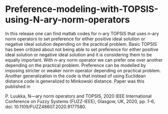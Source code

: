 # Preference-modeling-with-TOPSIS-using-N-ary-norm-operators
 In this release one can find matlab codes for n-ary TOPSIS
 that uses n-ary norm operators to set preference for either positive
 ideal solution or negative ideal solution depending on the practical
 problem. Basic TOPSIS has been critized about not being able to set
 preference for either positive ideal solution or negative ideal solution
 and it is considering them to be equally important. With n-ary norm operator
 we can prefer one over another depending on the practical problem. 
 Preference can be modelled by imposing stricter or weaker norm operator 
 depending on practical problem. Another generalization in the code is that
 instead of using Euclidean distance code is generalized to Minkowski distance.
 Paper was this published in

 P. Luukka, N—ary norm operators and TOPSIS, 2020 IEEE International 
 Conference on Fuzzy Systems (FUZZ-IEEE), Glasgow, UK, 2020, pp. 1-6, 
 doi: 10.1109/FUZZ48607.2020.9177580.
